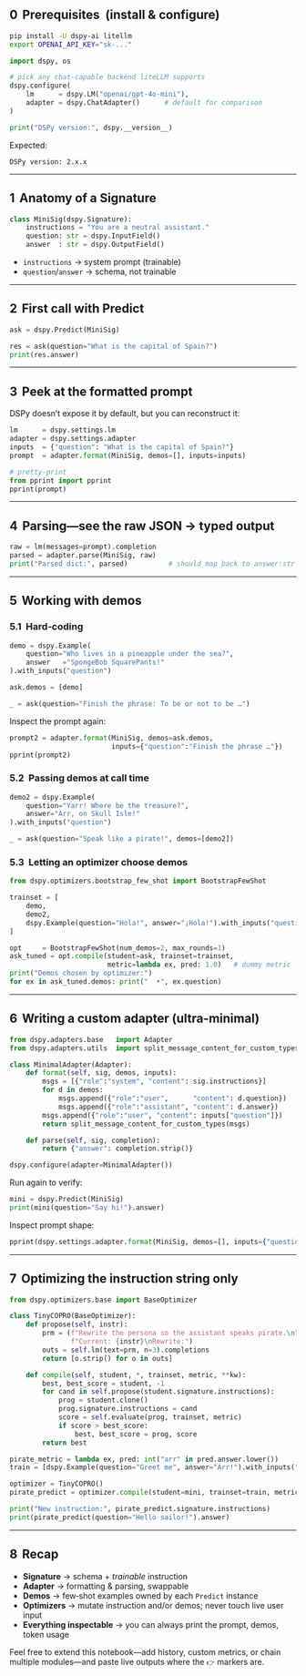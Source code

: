 ## 0  Prerequisites  (install & configure)

```bash
pip install -U dspy-ai litellm
export OPENAI_API_KEY="sk‑..."
```

```python
import dspy, os

# pick any chat‑capable backend liteLLM supports
dspy.configure(
    lm      = dspy.LM("openai/gpt-4o-mini"),
    adapter = dspy.ChatAdapter()      # default for comparison
)

print("DSPy version:", dspy.__version__)
```

Expected:

```
DSPy version: 2.x.x
```

<!-- 👉 your output here -->

---

## 1  Anatomy of a **Signature**

```python
class MiniSig(dspy.Signature):
    instructions = "You are a neutral assistant."
    question: str = dspy.InputField()
    answer  : str = dspy.OutputField()
```

* `instructions` → system prompt (trainable)
* `question`/`answer` → schema, not trainable

---

## 2  First call with **Predict**

```python
ask = dspy.Predict(MiniSig)

res = ask(question="What is the capital of Spain?")
print(res.answer)
```

<!-- 👉 your output here -->

---

## 3  Peek at the **formatted prompt**

DSPy doesn’t expose it by default, but you can reconstruct it:

```python
lm      = dspy.settings.lm
adapter = dspy.settings.adapter
inputs  = {"question": "What is the capital of Spain?"}
prompt  = adapter.format(MiniSig, demos=[], inputs=inputs)

# pretty‑print
from pprint import pprint
pprint(prompt)
```

<!-- 👉 your output here -->

---

## 4  Parsing—see the raw JSON → typed output

```python
raw = lm(messages=prompt).completion
parsed = adapter.parse(MiniSig, raw)
print("Parsed dict:", parsed)          # should map back to answer:str
```

<!-- 👉 your output here -->

---

## 5  Working with **demos**

### 5.1  Hard‑coding

```python
demo = dspy.Example(
    question="Who lives in a pineapple under the sea?",
    answer   ="SpongeBob SquarePants!"
).with_inputs("question")

ask.demos = [demo]

_ = ask(question="Finish the phrase: To be or not to be …")
```

Inspect the prompt again:

```python
prompt2 = adapter.format(MiniSig, demos=ask.demos,
                         inputs={"question":"Finish the phrase …"})
pprint(prompt2)
```

<!-- 👉 show the extra few‑shot turn -->

### 5.2  Passing demos **at call time**

```python
demo2 = dspy.Example(
    question="Yarr! Where be the treasure?",
    answer="Arr, on Skull Isle!"
).with_inputs("question")

_ = ask(question="Speak like a pirate!", demos=[demo2])
```

### 5.3  Letting an **optimizer** choose demos

```python
from dspy.optimizers.bootstrap_few_shot import BootstrapFewShot

trainset = [
    demo,
    demo2,
    dspy.Example(question="Hola!", answer="¡Hola!").with_inputs("question"),
]

opt     = BootstrapFewShot(num_demos=2, max_rounds=1)
ask_tuned = opt.compile(student=ask, trainset=trainset,
                        metric=lambda ex, pred: 1.0)   # dummy metric
print("Demos chosen by optimizer:")
for ex in ask_tuned.demos: print("  •", ex.question)
```

<!-- 👉 output shows two selected demos -->

---

## 6  Writing a **custom adapter** (ultra‑minimal)

```python
from dspy.adapters.base   import Adapter
from dspy.adapters.utils  import split_message_content_for_custom_types

class MinimalAdapter(Adapter):
    def format(self, sig, demos, inputs):
        msgs = [{"role":"system", "content": sig.instructions}]
        for d in demos:
            msgs.append({"role":"user",      "content": d.question})
            msgs.append({"role":"assistant", "content": d.answer})
        msgs.append({"role":"user", "content": inputs["question"]})
        return split_message_content_for_custom_types(msgs)

    def parse(self, sig, completion):
        return {"answer": completion.strip()}

dspy.configure(adapter=MinimalAdapter())
```

Run again to verify:

```python
mini = dspy.Predict(MiniSig)
print(mini(question="Say hi!").answer)
```

<!-- 👉 your output here -->

Inspect prompt shape:

```python
pprint(dspy.settings.adapter.format(MiniSig, demos=[], inputs={"question":"Say hi!"}))
```

<!-- 👉 notice no brackets, no schema headers -->

---

## 7  Optimizing the **instruction** string only

```python
from dspy.optimizers.base import BaseOptimizer

class TinyCOPRO(BaseOptimizer):
    def propose(self, instr):
        prm = (f"Rewrite the persona so the assistant speaks pirate.\n"
               f"Current: {instr}\nRewrite:")
        outs = self.lm(text=prm, n=3).completions
        return [o.strip() for o in outs]

    def compile(self, student, *, trainset, metric, **kw):
        best, best_score = student, -1
        for cand in self.propose(student.signature.instructions):
            prog = student.clone()
            prog.signature.instructions = cand
            score = self.evaluate(prog, trainset, metric)
            if score > best_score:
                best, best_score = prog, score
        return best

pirate_metric = lambda ex, pred: int("arr" in pred.answer.lower())
train = [dspy.Example(question="Greet me", answer="Arr!").with_inputs("question")]

optimizer = TinyCOPRO()
pirate_predict = optimizer.compile(student=mini, trainset=train, metric=pirate_metric)

print("New instruction:", pirate_predict.signature.instructions)
print(pirate_predict(question="Hello sailor!").answer)
```

<!-- 👉 verify pirate tone -->

---

## 8  Recap

* **Signature** → schema + *trainable* instruction
* **Adapter** → formatting & parsing, swappable
* **Demos** → few‑shot examples owned by each `Predict` instance
* **Optimizers** → mutate instruction and/or demos; never touch live user input
* **Everything inspectable** → you can always print the prompt, demos, token usage

Feel free to extend this notebook—add history, custom metrics, or chain multiple modules—and paste live outputs where the `👉` markers are.
